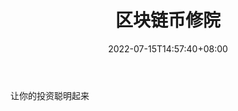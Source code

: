 ﻿---
weight: 
title: "区块链币修院"
description: "让你的投资聪明起来"
date: 2022-07-15T14:57:40+08:00
lastmod: 2022-07-15T14:57:40+08:00
draft: false
authors: ["Simon"]
featuredImage: "qukuailianbixiuyuan.jpg"
link: "http://mp.weixin.qq.com/profile?src=3&timestamp=1657854089&ver=1&signature=4AYpDCnnB96YurOKx*qp6lkdXj1*Fw*xIaqE4DzT-*GdguGj9dKJzAVeTDYLhjTRxm*Pj9FpKy4NdSu0w*gM8g=="
tags: ["微信公众号","区块链币修院"]
categories: ["navigation"]
navigation: ["微信公众号"]
lightgallery: true
toc: true
pinned: false
recommend: false
recommend1: false
---
让你的投资聪明起来
